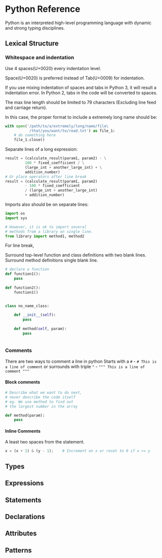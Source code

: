 # Python Reference
Python is an interpreted high-level programming language with dynamic and strong typing disciplines. 
## Lexical Structure
### Whitespace and indentation
Use 4 spaces(U+0020) every indentation level. 

Space(U+0020) is preferred instead of Tab(U+0009) for indentation.

If you use mixing indentation of spaces and tabs in Python 3, it will result a indentation error.
In Python 2, tabs in the code will be converted to spaces.

The max line length should be limited to 79 characters (Excluding line feed and carriage return).

In this case, the proper format to include a extremely long name should be:

```python
with open('/path/to/a/extremely/long/name/file\
           /that/you/want/to/read.txt') as file_1:
    # do something here
    file_1.close()
```
Separate lines of a long expression:

```python
result = (calculate_result(param1, param2) - \
         100 * fixed_coefficient / \
         (large_int + another_large_int) + \
         addition_number)
# Or place operators after line break
result = (calculate_result(param1, param2)
         - 100 * fixed_coefficient
         / (large_int + another_large_int)
         + addition_number)
```
Imports also should be on separate lines:

```python
import os
import sys

# However, it is ok to import several 
# methods from a library on single line.
from library import method1, method2
```
For line break,

Surround top-level function and class definitions with two blank lines. 
Surround method definitions single blank line.

```python
# declare a function
def function1():
    pass
    
def function2():
    function1()
   
    
class no_name_class:

    def __init__(self):
        pass
        
    def method(self, param):
        pass
        
```
### Comments
There are two ways to comment a line in python
Starts with a `#` - `# This is a line of comment` or surrounds with triple `"` - `""" This is a line of comment """`
#### Block comments

```python
# Describe what we want to do next, 
# never describe the code itself
# eg. We use method to find out 
# the largest number in the array

def method(param):
    pass
```
#### Inline Comments
A least two spaces from the statement.

```python
x = (x + 1) & (y - 1);    # Increment on x or reset to 0 if x >= y
```

## Types
## Expressions
## Statements
## Declarations
## Attributes
## Patterns

